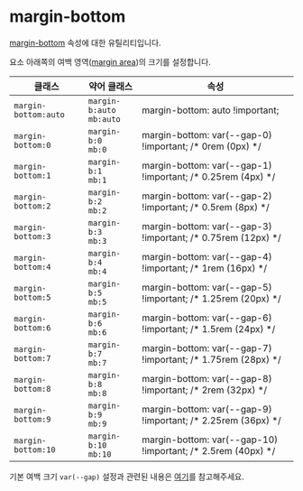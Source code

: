 # margin-bottom

[margin-bottom](https://developer.mozilla.org/en-US/docs/Web/CSS/margin-bottom) 속성에 대한 유틸리티입니다.

요소 아래쪽의 여백 영역([margin area](https://developer.mozilla.org/en-US/docs/Web/CSS/CSS_box_model/Introduction_to_the_CSS_box_model#margin_area))의 크기를 설정합니다.

<table>
  <thead>
    <tr>
      <th scope="col">클래스</th>
      <th scope="col">약어 클래스</th>
      <th scope="col">속성</th>
    </tr>
  </thead>
  <tbody>
  <tr>
  <td><code>margin-bottom:auto</code></td>
  <td><code>margin-b:auto</code><br><code>mb:auto</code></td>
  <td><span class="code">margin-bottom: auto !important;</span></td>
</tr>
<tr>
  <td><code>margin-bottom:0</code></td>
  <td><code>margin-b:0</code><br><code>mb:0</code></td>
  <td><span class="code">margin-bottom: var(--gap-0) !important;</span> <span class="c:weak">/* 0rem (0px) */</span></td>
</tr>
<tr>
  <td><code>margin-bottom:1</code></td>
  <td><code>margin-b:1</code><br><code>mb:1</code></td>
  <td><span class="code">margin-bottom: var(--gap-1) !important;</span> <span class="c:weak">/* 0.25rem (4px) */</span></td>
</tr>
<tr>
  <td><code>margin-bottom:2</code></td>
  <td><code>margin-b:2</code><br><code>mb:2</code></td>
  <td><span class="code">margin-bottom: var(--gap-2) !important;</span> <span class="c:weak">/* 0.5rem (8px) */</span></td>
</tr>
<tr>
  <td><code>margin-bottom:3</code></td>
  <td><code>margin-b:3</code><br><code>mb:3</code></td>
  <td><span class="code">margin-bottom: var(--gap-3) !important;</span> <span class="c:weak">/* 0.75rem (12px) */</span></td>
</tr>
<tr>
  <td><code>margin-bottom:4</code></td>
  <td><code>margin-b:4</code><br><code>mb:4</code></td>
  <td><span class="code">margin-bottom: var(--gap-4) !important;</span> <span class="c:weak">/* 1rem (16px) */</span></td>
</tr>
<tr>
  <td><code>margin-bottom:5</code></td>
  <td><code>margin-b:5</code><br><code>mb:5</code></td>
  <td><span class="code">margin-bottom: var(--gap-5) !important;</span> <span class="c:weak">/* 1.25rem (20px) */</span></td>
</tr>
<tr>
  <td><code>margin-bottom:6</code></td>
  <td><code>margin-b:6</code><br><code>mb:6</code></td>
  <td><span class="code">margin-bottom: var(--gap-6) !important;</span> <span class="c:weak">/* 1.5rem (24px) */</span></td>
</tr>
<tr>
  <td><code>margin-bottom:7</code></td>
  <td><code>margin-b:7</code><br><code>mb:7</code></td>
  <td><span class="code">margin-bottom: var(--gap-7) !important;</span> <span class="c:weak">/* 1.75rem (28px) */</span></td>
</tr>
<tr>
  <td><code>margin-bottom:8</code></td>
  <td><code>margin-b:8</code><br><code>mb:8</code></td>
  <td><span class="code">margin-bottom: var(--gap-8) !important;</span> <span class="c:weak">/* 2rem (32px) */</span></td>
</tr>
<tr>
  <td><code>margin-bottom:9</code></td>
  <td><code>margin-b:9</code><br><code>mb:9</code></td>
  <td><span class="code">margin-bottom: var(--gap-9) !important;</span> <span class="c:weak">/* 2.25rem (36px) */</span></td>
</tr>
<tr>
  <td><code>margin-bottom:10</code></td>
  <td><code>margin-b:10</code><br><code>mb:10</code></td>
  <td><span class="code">margin-bottom: var(--gap-10) !important;</span> <span class="c:weak">/* 2.5rem (40px) */</span></td>
</tr>

  </tbody>

</table>

기본 여백 크기 `var(--gap)` 설정과 관련된 내용은 [여기](../../variables/gap.md)를 참고해주세요.

